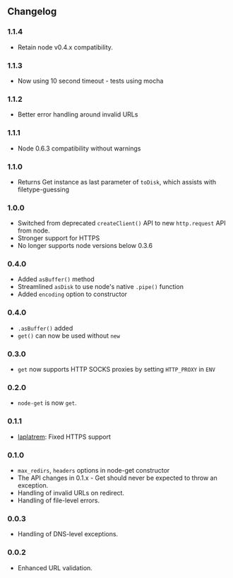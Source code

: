 ## Changelog

### 1.1.4

* Retain node v0.4.x compatibility.

### 1.1.3

* Now using 10 second timeout - tests using mocha

### 1.1.2

* Better error handling around invalid URLs

### 1.1.1

* Node 0.6.3 compatibility without warnings

### 1.1.0

* Returns Get instance as last parameter of `toDisk`, which
  assists with filetype-guessing

### 1.0.0

* Switched from deprecated `createClient()` API to new
  `http.request` API from node.
* Stronger support for HTTPS
* No longer supports node versions below 0.3.6

### 0.4.0

* Added `asBuffer()` method
* Streamlined `asDisk` to use node's native `.pipe()` function
* Added `encoding` option to constructor

### 0.4.0

* `.asBuffer()` added
* `get()` can now be used without `new`

### 0.3.0

* `get` now supports HTTP SOCKS proxies by setting `HTTP_PROXY` in `ENV`

### 0.2.0

* `node-get` is now `get`.

### 0.1.1

* [laplatrem](https://github.com/leplatrem): Fixed HTTPS support

### 0.1.0

* `max_redirs`, `headers` options in node-get constructor
* The API changes in 0.1.x - Get should never be expected to throw an exception.
* Handling of invalid URLs on redirect.
* Handling of file-level errors.

### 0.0.3

* Handling of DNS-level exceptions.

### 0.0.2

* Enhanced URL validation.
